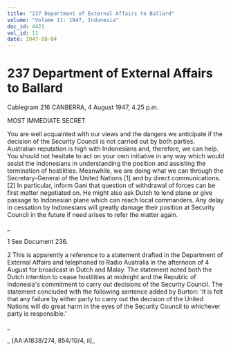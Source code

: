 ```yaml
---
title: "237 Department of External Affairs to Ballard"
volume: "Volume 11: 1947, Indonesia"
doc_id: 4421
vol_id: 11
date: 1947-08-04
---
```


# 237 Department of External Affairs to Ballard

Cablegram 216 CANBERRA, 4 August 1947, 4.25 p.m.

MOST IMMEDIATE SECRET

You are well acquainted with our views and the dangers we anticipate if the decision of the Security Council is not carried out by both parties. Australian reputation is high with Indonesians and, therefore, we can help. You should not hesitate to act on your own initiative in any way which would assist the Indonesians in understanding the position and assisting the termination of hostilities. Meanwhile, we are doing what we can through the Secretary-General of the United Nations [1] and by direct communications. [2] In particular, inform Gani that question of withdrawal of forces can be first matter negotiated on. He might also ask Dutch to lend plane or give passage to Indonesian plane which can reach local commanders. Any delay in cessation by Indonesians will greatly damage their position at Security Council in the future if need arises to refer the matter again.

_

1 See Document 236.

2 This is apparently a reference to a statement drafted in the Department of External Affairs and telephoned to Radio Australia in the afternoon of 4 August for broadcast in Dutch and Malay. The statement noted both the Dutch intention to cease hostilities at midnight and the Republic of Indonesia's commitment to carry out decisions of the Security Council. The statement concluded with the following sentence added by Burton: 'It is felt that any failure by either party to carry out the decision of the United Nations will do great harm in the eyes of the Security Council to whichever party is responsible.'

_

_ [AA:A1838/274, 854/10/4, ii]_
